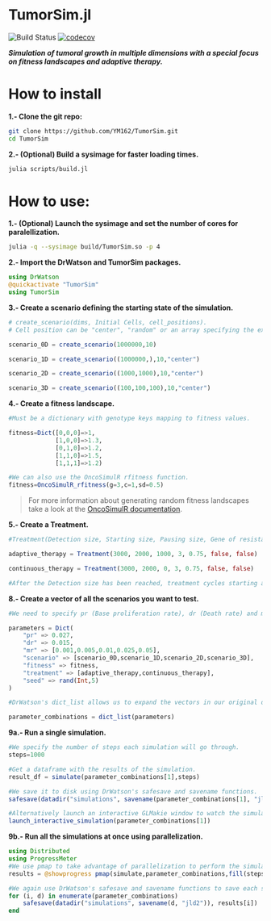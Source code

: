 TumorSim.jl
===========
![Build Status](https://github.com/YM162/TumorSim/actions/workflows/CI.yml/badge.svg)
[![codecov](https://codecov.io/gh/YM162/TumorSim/branch/main/graph/badge.svg?token=6YLRTP584L)](https://codecov.io/gh/YM162/TumorSim)

***Simulation of tumoral growth in multiple dimensions with a special focus on fitness landscapes and adaptive therapy.***

# How to install
<b>1.- Clone the git repo:</b>
```bash
git clone https://github.com/YM162/TumorSim.git
cd TumorSim
```
<b>2.- (Optional) Build a sysimage for faster loading times.</b>
```bash
julia scripts/build.jl
```
# How to use:
<b>1.- (Optional) Launch the sysimage and set the number of cores for paralellization.</b>
```bash
julia -q --sysimage build/TumorSim.so -p 4
```
<b>2.- Import the DrWatson and TumorSim packages.</b>
```julia
using DrWatson
@quickactivate "TumorSim"
using TumorSim
```
<b>3.- Create a scenario defining the starting state of the simulation.</b>
```julia
# create_scenario(dims, Initial Cells, cell_positions).
# Cell position can be "center", "random" or an array specifying the exact positions.

scenario_0D = create_scenario(1000000,10)

scenario_1D = create_scenario((1000000,),10,"center")

scenario_2D = create_scenario((1000,1000),10,"center")

scenario_3D = create_scenario((100,100,100),10,"center")
```
<b>4.- Create a fitness landscape.</b> 
```julia
#Must be a dictionary with genotype keys mapping to fitness values.

fitness=Dict([0,0,0]=>1, 
             [1,0,0]=>1.3,
             [0,1,0]=>1.2,
             [1,1,0]=>1.5,
             [1,1,1]=>1.2)

#We can also use the OncoSimulR rfitness function.
fitness=OncoSimulR_rfitness(g=3,c=1,sd=0.5)
```
>For more information about generating random fitness landscapes take a look at the [OncoSimulR documentation](https://www.bioconductor.org/packages/release/bioc/vignettes/OncoSimulR/inst/doc/OncoSimulR.html#9_Generating_random_fitness_landscapes).

<b>5.- Create a Treatment.</b>
```julia
#Treatment(Detection size, Starting size, Pausing size, Gene of resistance, Killrate, Start with treatment active?,Start with tumor detected?)

adaptive_therapy = Treatment(3000, 2000, 1000, 3, 0.75, false, false) 

continuous_therapy = Treatment(3000, 2000, 0, 3, 0.75, false, false) 

#After the Detection size has been reached, treatment cycles starting and pausing at the specified sizes will begin, killing Killrate% of the susceptible cells that try to reproduce.
```

<b>8.- Create a vector of all the scenarios you want to test.</b>
```julia
#We need to specify pr (Base proliferation rate), dr (Death rate) and mr (Mutation rate)

parameters = Dict(
    "pr" => 0.027,
    "dr" => 0.015,
    "mr" => [0.001,0.005,0.01,0.025,0.05],   
    "scenario" => [scenario_0D,scenario_1D,scenario_2D,scenario_3D], 
    "fitness" => fitness,
    "treatment" => [adaptive_therapy,continuous_therapy],
    "seed" => rand(Int,5)
)

#DrWatson's dict_list allows us to expand the vectors in our original dict to produce a list with all of the possible combinations of parameters.

parameter_combinations = dict_list(parameters)
```
<b>9a.- Run a single simulation.</b>
```julia
#We specify the number of steps each simulation will go through.
steps=1000

#Get a dataframe with the results of the simulation.
result_df = simulate(parameter_combinations[1],steps)

#We save it to disk using DrWatson's safesave and savename functions.
safesave(datadir("simulations", savename(parameter_combinations[1], "jld2")),result_df)

#Alternatively launch an interactive GLMakie window to watch the simulation it in real time.
launch_interactive_simulation(parameter_combinations[1])
```
<b>9b.- Run all the simulations at once using parallelization.</b>
```julia
using Distributed
using ProgressMeter
#We use pmap to take advantage of parallelization to perform the simulations.
results = @showprogress pmap(simulate,parameter_combinations,fill(steps,length(parameter_combinations)))

#We again use DrWatson's safesave and savename functions to save each simulation to disk.
for (i, d) in enumerate(parameter_combinations)
    safesave(datadir("simulations", savename(d, "jld2")), results[i])
end
```